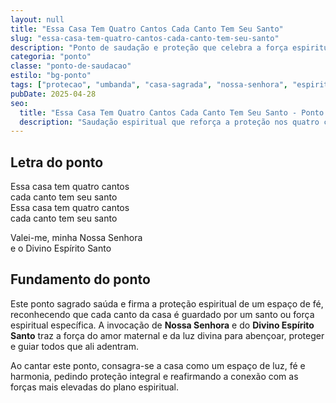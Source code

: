 ```yaml
---
layout: null
title: "Essa Casa Tem Quatro Cantos Cada Canto Tem Seu Santo"
slug: "essa-casa-tem-quatro-cantos-cada-canto-tem-seu-santo"
description: "Ponto de saudação e proteção que celebra a força espiritual que guarda os quatro cantos da casa e pede auxílio divino."
categoria: "ponto"
classe: "ponto-de-saudacao"
estilo: "bg-ponto"
tags: ["protecao", "umbanda", "casa-sagrada", "nossa-senhora", "espirito-santo", "saudacao"]
pubDate: 2025-04-28
seo:
  title: "Essa Casa Tem Quatro Cantos Cada Canto Tem Seu Santo - Ponto de Saudação na Umbanda"
  description: "Saudação espiritual que reforça a proteção nos quatro cantos da casa e invoca a bênção de Nossa Senhora e do Divino Espírito Santo."
---
```


## Letra do ponto

Essa casa tem quatro cantos  
cada canto tem seu santo  
Essa casa tem quatro cantos  
cada canto tem seu santo  

Valei-me, minha Nossa Senhora  
e o Divino Espírito Santo

## Fundamento do ponto

Este ponto sagrado saúda e firma a proteção espiritual de um espaço de fé, reconhecendo que cada canto da casa é guardado por um santo ou força espiritual específica. A invocação de **Nossa Senhora** e do **Divino Espírito Santo** traz a força do amor maternal e da luz divina para abençoar, proteger e guiar todos que ali adentram.

Ao cantar este ponto, consagra-se a casa como um espaço de luz, fé e harmonia, pedindo proteção integral e reafirmando a conexão com as forças mais elevadas do plano espiritual.
